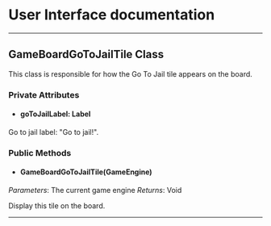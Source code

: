 # User Interface documentation
---

## GameBoardGoToJailTile Class

This class is responsible for how the Go To Jail tile appears on the board. 

### Private Attributes 
- #### goToJailLabel: Label
Go to jail label: "Go to jail!".

### Public Methods 
- #### GameBoardGoToJailTile(GameEngine)
*Parameters*: The current game engine 
*Returns*: Void

Display this tile on the board.


---